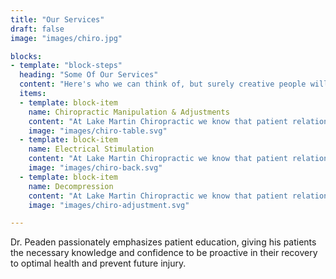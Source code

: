 ```yaml
---
title: "Our Services"
draft: false
image: "images/chiro.jpg"

blocks:
- template: "block-steps"
  heading: "Some Of Our Services"
  content: "Here's who we can think of, but surely creative people will surprise us."
  items:
  - template: block-item
    name: Chiropractic Manipulation & Adjustments
    content: "At Lake Martin Chiropractic we know that patient relationships are important."
    image: "images/chiro-table.svg"
  - template: block-item
    name: Electrical Stimulation
    content: "At Lake Martin Chiropractic we know that patient relationships are important."
    image: "images/chiro-back.svg"
  - template: block-item
    name: Decompression
    content: "At Lake Martin Chiropractic we know that patient relationships are important."
    image: "images/chiro-adjustment.svg"

---
```

Dr. Peaden passionately emphasizes patient education, giving his patients the necessary knowledge and confidence to be proactive in their recovery to optimal health and prevent future injury.